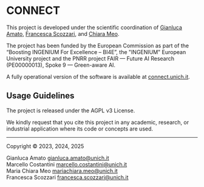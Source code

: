 # CONNECT

This project is developed under the scientific coordination of [Gianluca Amato](https://www.sci.unich.it/~amato/), [Francesca Scozzari](https://www.dec.unich.it/home-scozzari-francesca-172), and [Chiara Meo](https://www.dec.unich.it/home-meo-maria-chiara-151). 

The project has been funded by the European Commission as part of the “Boosting INGENIUM For Excellence – BI4E”, the "INGENIUM" European University project and the PNRR project FAIR — Future AI Research (PE00000013), Spoke 9 — Green-aware AI.

A fully operational version of the software is available at [connect.unich.it](https://connect.unich.it).

## Usage Guidelines

The project is released under the AGPL v3 License.

We kindly request that you cite this project in any academic, research, or industrial application where its code or concepts are used. 

---
Copyright © 2023, 2024, 2025

Gianluca Amato gianluca.amato@unich.it <br>
Marcello Costantini marcello.costantini@unich.it <br>
Maria Chiara Meo mariachiara.meo@unich.it <br>
Francesca Scozzari francesca.scozzari@unich.it
